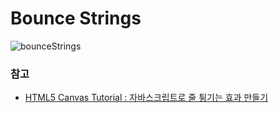 # Bounce Strings

![bounceStrings](./bounceStrings.gif)

### 참고

- [HTML5 Canvas Tutorial : 자바스크립트로 줄 튕기는 효과 만들기](https://youtu.be/dXhAQbE8iBg)
